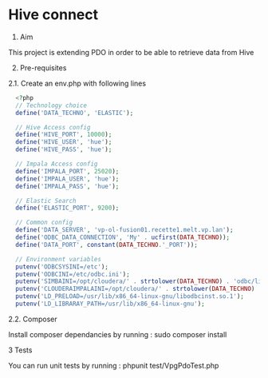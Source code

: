# Hive connect


1. Aim

  This project is extending PDO in order to be able to retrieve data from Hive

2. Pre-requisites

  2.1. Create an env.php with following lines
```PHP
  <?php
  // Technology choice
  define('DATA_TECHNO', 'ELASTIC');

  // Hive Access config
  define('HIVE_PORT', 10000);
  define('HIVE_USER', 'hue');
  define('HIVE_PASS', 'hue');

  // Impala Access config
  define('IMPALA_PORT', 25020);
  define('IMPALA_USER', 'hue');
  define('IMPALA_PASS', 'hue');

  // Elastic Search
  define('ELASTIC_PORT', 9200);

  // Common config
  define('DATA_SERVER', 'vp-ol-fusion01.recette1.melt.vp.lan');
  define('ODBC_DATA_CONNECTION', 'My' . ucfirst(DATA_TECHNO));
  define('DATA_PORT', constant(DATA_TECHNO.'_PORT'));

  // Environment variables
  putenv('ODBCSYSINI=/etc');
  putenv('ODBCINI=/etc/odbc.ini');
  putenv('SIMBAINI=/opt/cloudera/' . strtolower(DATA_TECHNO) . 'odbc/lib/64/cloudera.' . strtolower(DATA_TECHNO) . 'odbc.ini');
  putenv('CLOUDERAIMPALAINI=/opt/cloudera/' . strtolower(DATA_TECHNO) . 'odbc/lib/64/cloudera.' . strtolower(DATA_TECHNO) . 'odbc.ini');
  putenv('LD_PRELOAD=/usr/lib/x86_64-linux-gnu/libodbcinst.so.1');
  putenv('LD_LIBRARAY_PATH=/usr/lib/x86_64-linux-gnu');
```
 
  2.2. Composer

  Install composer dependancies by running : sudo composer install

3 Tests

  You can run unit tests by running : phpunit test/VpgPdoTest.php
